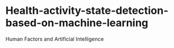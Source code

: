 # Health-activity-state-detection-based-on-machine-learning
Human Factors and Artificial Intelligence
